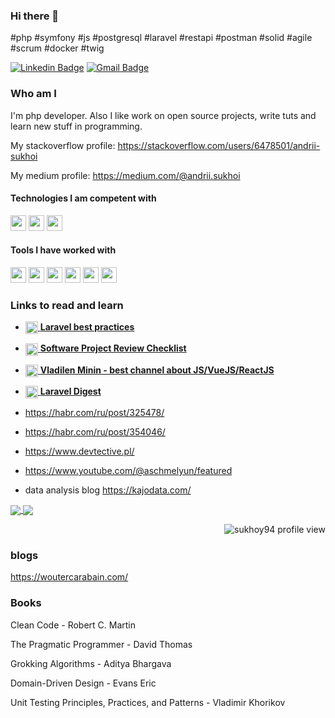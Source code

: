 ### Hi there 👋



#php #symfony #js #postgresql #laravel #restapi #postman #solid #agile #scrum #docker #twig

[![Linkedin Badge](https://img.shields.io/badge/-LinkedIn-blue?style=flat-square&logo=Linkedin&logoColor=white&link=https://www.linkedin.com/in/andrii-sukhoi-0a3773125/)](https://www.linkedin.com/in/andrii-sukhoi-0a3773125/)
[![Gmail Badge](https://img.shields.io/badge/-Gmail-c14438?style=flat-square&logo=Gmail&logoColor=white&link=mailto:andrii.sukhoi@gmail.com)](mailto:andrii.sukhoi@gmail.com)


### Who am I

I'm php developer. Also I like work on open source projects, write tuts and learn new stuff in programming.

My stackoverflow profile: https://stackoverflow.com/users/6478501/andrii-sukhoi

My medium profile: https://medium.com/@andrii.sukhoi

<h4>Technologies I am competent with</h4>
<p align="left">
<img src="https://img.shields.io/badge/php-474A8A.svg?&style=for-the-badge&logo=php&logoColor=white" height="25"/>
<img src="https://img.shields.io/badge/javascript-CFB430.svg?&style=for-the-badge&logo=javascript&logoColor=white" height="25"/>
<img src="https://img.shields.io/badge/postgres-%23316192.svg?logo=postgresql&logoColor=white" height="25"/>
</p>


<h4>Tools I have worked with</h4>
<p align="left">
<img src="https://img.shields.io/badge/git-EB4D28.svg?&style=for-the-badge&logo=git&logoColor=white" height="25"/>
<img src="https://img.shields.io/badge/VS%20Code-007ACC.svg?&style=for-the-badge&logo=visual-studio-code&logoColor=white" height="25"/>
<img src="https://img.shields.io/badge/mysql-006488.svg?&style=for-the-badge&logo=mysql&logoColor=white" height="25"/>
<img src="https://img.shields.io/badge/postgres-31648C.svg?&style=for-the-badge&logo=postgresql&logoColor=white" height="25"/>
<img src="https://img.shields.io/badge/github-111111.svg?&style=for-the-badge&logo=github&logoColor=white" height="25"/>
<img src="https://img.shields.io/badge/-ElasticSearch-005571?logo=elasticsearch" height="25"/>


### Links to read and learn

- <a href="https://github.com/alexeymezenin/laravel-best-practices"><img align="center" width="20" height="20" src='https://upload-icon.s3.us-east-2.amazonaws.com/uploads/icons/png/15754208491553750212-512.png' /> 
**Laravel best practices**</a>


- <a href="https://www.yegor256.com/2019/04/02/software-project-review-checklist.html"><img align="center" width="20" height="20" src='https://static.thenounproject.com/png/104097-200.png' /> 
**Software Project Review Checklist**</a>


- <a href="https://www.youtube.com/channel/UCg8ss4xW9jASrqWGP30jXiw"><img align="center" width="20" height="20" src='https://cdn.iconscout.com/icon/free/png-256/youtube-86-226404.png' /> 
**Vladilen Minin - best channel about JS/VueJS/ReactJS**</a>

- <a href="https://habr.com/ru/post/510614/"><img align="center" width="20" height="20" src='https://cdn1.iconfinder.com/data/icons/hexagon-social-media/512/habrahabr.png' /> 
**Laravel Digest**</a>

- https://habr.com/ru/post/325478/

- https://habr.com/ru/post/354046/

- https://www.devtective.pl/
  
- https://www.youtube.com/@aschmelyun/featured
  
- data analysis blog https://kajodata.com/
  

<a href="https://github.com/sukhoy94/github-readme-stats">
  <img align="center" src="https://github-readme-stats.vercel.app/api?username=sukhoy94&count_private=true&theme=vue" />
</a>
<a href="https://github.com/sukhoy94/github-readme-stats">
  <img align="center" src="https://github-readme-stats.vercel.app/api/top-langs/?username=sukhoy94&layout=compact&theme=vue" />
</a>
<p align="right"> <img src="https://komarev.com/ghpvc/?username=sukhoy94" alt="sukhoy94 profile view" /> </p>


### blogs

https://woutercarabain.com/


### Books

Clean Code - Robert C. Martin

The Pragmatic Programmer - David Thomas

Grokking Algorithms - Aditya Bhargava

Domain-Driven Design - Evans Eric

Unit Testing Principles, Practices, and Patterns - Vladimir Khorikov
